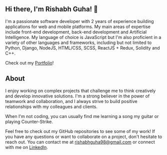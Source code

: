 ## Hi there, I'm Rishabh Guha! 👋

I'm a passionate software developer with 2 years of experience building applications for web and mobile platforms. My main areas of expertise include front-end development, back-end development and Artificial Intelligence. My language of choice is JavaScript but I'm also proficient in a variety of other languages and frameworks, including but not limited to Python, Django, NodeJS, HTML/CSS, SCSS, ReactJS + Redux, Solidity and C++.

Check out my [Portfolio](https://rishabhguha.github.io/portfolio/)!

## About

I enjoy working on complex projects that challenge me to think creatively and develop innovative solutions. I'm a strong believer in the power of teamwork and collaboration, and I always strive to build positive relationships with my colleagues and clients.

When I'm not coding, you can usually find me learning a song my guitar or playing Counter-Strike. 

Feel free to check out my GitHub repositories to see some of my work! If you have any questions or want to collaborate on a project, don't hesitate to reach out. You can contact me at [rishabhguha98@gmail.com](mailto:mailtomerishabhguha98@gmail.com) or connect with me on [LinkedIn](https://www.linkedin.com/in/rishabh-guha-35ba34183/).
